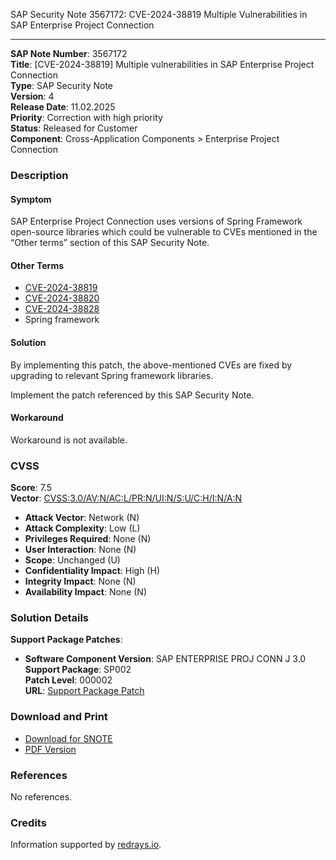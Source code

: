 SAP Security Note 3567172: CVE-2024-38819 Multiple Vulnerabilities in SAP Enterprise Project Connection

---

**SAP Note Number**: 3567172  
**Title**: [CVE-2024-38819] Multiple vulnerabilities in SAP Enterprise Project Connection  
**Type**: SAP Security Note  
**Version**: 4  
**Release Date**: 11.02.2025  
**Priority**: Correction with high priority  
**Status**: Released for Customer  
**Component**: Cross-Application Components > Enterprise Project Connection

### Description

#### Symptom
SAP Enterprise Project Connection uses versions of Spring Framework open-source libraries which could be vulnerable to CVEs mentioned in the “Other terms” section of this SAP Security Note.

#### Other Terms
- [CVE-2024-38819](https://www.cve.org/CVERecord?id=CVE-2024-38819)
- [CVE-2024-38820](https://www.cve.org/CVERecord?id=CVE-2024-38820)
- [CVE-2024-38828](https://www.cve.org/CVERecord?id=CVE-2024-38828)
- Spring framework

#### Solution
By implementing this patch, the above-mentioned CVEs are fixed by upgrading to relevant Spring framework libraries.

Implement the patch referenced by this SAP Security Note.

#### Workaround
Workaround is not available.

### CVSS

**Score**: 7.5  
**Vector**: [CVSS:3.0/AV:N/AC:L/PR:N/UI:N/S:U/C:H/I:N/A:N](https://www.first.org/cvss)

- **Attack Vector**: Network (N)
- **Attack Complexity**: Low (L)
- **Privileges Required**: None (N)
- **User Interaction**: None (N)
- **Scope**: Unchanged (U)
- **Confidentiality Impact**: High (H)
- **Integrity Impact**: None (N)
- **Availability Impact**: None (N)

### Solution Details

**Support Package Patches**:

- **Software Component Version**: SAP ENTERPRISE PROJ CONN J 3.0  
  **Support Package**: SP002  
  **Patch Level**: 000002  
  **URL**: [Support Package Patch](https://userapps.support.sap.com/sap/support/swdc/notes?cvnr=73555000100200004005&support_package=SP002&patch_level=000002)

### Download and Print

- [Download for SNOTE](https://notesdownloads.sap.com/note/0040000000136962025)
- [PDF Version](https://userapps.support.sap.com/sap/support/sfm/notes/print/0003567172?language=en-US&token=892460732F39F923DFC5C818BC2CF1C0)

### References

No references.

### Credits

Information supported by [redrays.io](https://redrays.io).